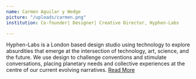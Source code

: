 ```yaml
---
name: Carmen Aguilar y Wedge
picture: "/uploads/carmen.png"
institution: Co-founder| Designer| Creative Director, Hyphen-Labs

---
```


Hyphen-Labs is a London based design studio using technology to explore absurdities that emerge at the intersection of technology, art, science, and the future. We use design to challenge conventions and stimulate conversations, placing planetary needs and collective experiences at the centre of our current evolving narratives. [Read More](http://hyphen-labs.com/)
